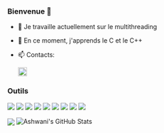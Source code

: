 ### Bienvenue 👋

- 🔭 Je travaille actuellement sur le multithreading
- 🌱 En ce moment, j'apprends le C et le C++
- 📫 Contacts:

  [<img src="https://cdn.jsdelivr.net/npm/simple-icons@3.4.0/icons/linkedin.svg" width=20>](https://www.linkedin.com/in/maxime-bourand-58b77a19a/)
  <!-- [<img src="https://cdn.jsdelivr.net/npm/simple-icons@3.4.0/icons/gmail.svg" width=20>](shirowderable@gmail.com) --!>

### Outils

<img src="https://img.shields.io/badge/-VS%20Code-blue?label=%20&logo=Visual%20Studio%20Code&labelColor=gray&logoColor=31A4F1&style=for-the-badge&logoWidth=15">&nbsp;<img src="https://img.shields.io/badge/-Google-EA4335?label=%20&logo=Google&labelColor=gray&logoColor=EA4335&style=for-the-badge&logoWidth=15">&nbsp;<img src="https://img.shields.io/badge/-C/C++-31A4F1?label=%20&logo=C&labelColor=gray&logoColor=31A4F1&style=for-the-badge&logoWidth=15">&nbsp;<img src="https://img.shields.io/badge/-Java-FF9300?label=%20&logo=Java&labelColor=gray&logoColor=FFFFFF&style=for-the-badge&logoWidth=15">&nbsp;<img src="https://img.shields.io/badge/-Shell-4EAA25?label=%20&logo=GNU%20Bash&labelColor=gray&logoColor=FFFFFF&style=for-the-badge&logoWidth=15">&nbsp;<img src="https://img.shields.io/badge/-Windows-0078D6?label=%20&logo=Windows&labelColor=gray&logoColor=0078D6&style=for-the-badge&logoWidth=15">&nbsp;<img src="https://img.shields.io/badge/-Linux-0078D6?label=%20&logo=Linux&labelColor=gray&logoColor=FFFFFF&style=for-the-badge&logoWidth=15">&nbsp;<img src="https://img.shields.io/badge/-Kubernetes-blue?label=%20&logo=Kubernetes&labelColor=gray&logoColor=31A4F1&style=for-the-badge&logoWidth=15">&nbsp;<img src="https://img.shields.io/badge/-GitHub-24292E?label=%20&logo=GitHUb&labelColor=gray&logoColor=FFFFFF&style=for-the-badge&logoWidth=15">


<img align="center" src="https://github-readme-stats.vercel.app/api/top-langs/?username=mbourand&hide=PHP" />
<img src="https://github-readme-stats.vercel.app/api?username=mbourand&&show_icons=true&line_height=27&v=5&hide=contribs,issues" alt="Ashwani's GitHub Stats" />
